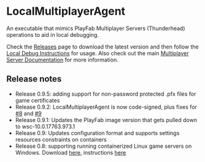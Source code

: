 # LocalMultiplayerAgent
An executable that mimics PlayFab Multiplayer Servers (Thunderhead) operations to aid in local debugging.

Check the [Releases](https://github.com/PlayFab/LocalMultiplayerAgent/releases) page to download the latest version and then follow the [Local Debug Instructions](https://docs.microsoft.com/en-us/gaming/playfab/features/multiplayer/servers/locally-debugging-game-servers-and-integration-with-playfab) for usage. Also check out the main [Multiplayer Server Documentation](https://docs.microsoft.com/en-us/gaming/playfab/features/multiplayer/servers/) for more information.

## Release notes
- Release 0.9.5: adding support for non-password protected .pfx files for game certificates
- Release 0.9.2: LocalMultiplayerAgent is now code-signed, plus fixes for [#8](https://github.com/PlayFab/LocalMultiplayerAgent/issues/8) and [#9](https://github.com/PlayFab/LocalMultiplayerAgent/issues/9)
- Release 0.9.1: Updates the PlayFab image version that gets pulled down to wsc-10.0.17763.973.1
- Release 0.9: Updates configuration format and supports settings resources constraints on containers
- Release 0.8: supporting running containerized Linux game servers on Windows. Download [here](https://github.com/PlayFab/LocalMultiplayerAgent/releases/tag/v0.8), instructions [here](linuxContainersOnWindows.md)
